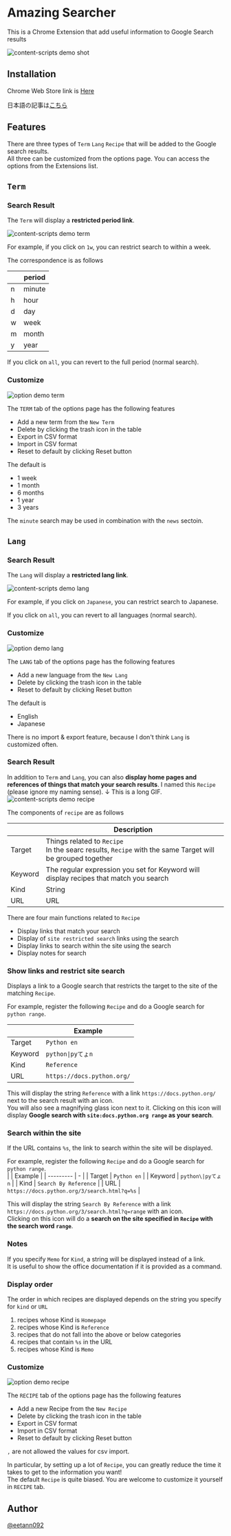 # Amazing Searcher
This is a Chrome Extension that add useful information to Google Search results

![content-scripts demo shot](./imgs/content-scripts_demo_shot.png)


## Installation
Chrome Web Store link is [Here](https://chrome.google.com/webstore/detail/amazing-searcher/poheekmlppakdboaalpmhfpbmnefeokj)

日本語の記事は[こちら](https://zenn.dev/eetann/articles/2021-05-30-introduction-amazing-searcher)


## Features
There are three types of `Term` `Lang` `Recipe` that will be added to the Google search results.  
All three can be customized from the options page. You can access the options from the Extensions list.  

## `Term`
### Search Result
The `Term` will display a **restricted period link**.  

![content-scripts demo term](./imgs/content-scripts_demo_term.gif)

For example, if you click on `1w`, you can restrict search to within a week.  

The correspondence is as follows

|   | period |
|---|--------|
| n | minute |
| h | hour   |
| d | day    |
| w | week   |
| m | month  |
| y | year   |

If you click on `all`, you can revert to the full period (normal search).  

### Customize
![option demo term](./imgs/option_demo_term.gif)

The `TERM` tab of the options page has the following features  

* Add a new term from the `New Term`
* Delete by clicking the trash icon in the table
* Export in CSV format
* Import in CSV format
* Reset to default by clicking Reset button

The default is

* 1 week
* 1 month
* 6 months
* 1 year
* 3 years

The `minute` search may be used in combination with the `news` sectoin.  

## `Lang`
### Search Result
The `Lang` will display a **restricted lang link**.

![content-scripts demo lang](./imgs/content-scripts_demo_lang.gif)

For example, if you click on `Japanese`, you can restrict search to Japanese.  

If you click on `all`, you can revert to all languages (normal search).  

### Customize
![option demo lang](./imgs/option_demo_lang.gif)

The `LANG` tab of the options page has the following features  

* Add a new language from the `New Lang`
* Delete by clicking the trash icon in the table
* Reset to default by clicking Reset button

The default is

* English
* Japanese

There is no import & export feature, because I don't think `Lang` is customized often.  


### Search Result
In addition to `Term` and `Lang`, you can also **display home pages and references of things that match your search results**. I named this `Recipe` (please ignore my naming sense).
↓ This is a long GIF.
![content-scripts demo recipe](./imgs/content-scripts_demo_recipe.gif)

The components of `recipe` are as follows

|           | Description                                                                                                  |
| --------- | ----------------------------------------------------                                                         |
| Target    | Things related to `Recipe` <br> In the searc results, `Recipe` with the same Target will be grouped together |
| Keyword   | The regular expression you set for Keyword will display recipes that match you search                        |
| Kind      | String                                                                                                       |
| URL       | URL                                                                                                          |

There are four main functions related to `Recipe`  

* Display links that match your search
* Display of `site restricted search` links using the search
* Display links to search within the site using the search
* Display notes for search

### Show links and restrict site search
Displays a link to a Google search that restricts the target to the site of the matching `Recipe`.  

For example, register the following `Recipe` and do a Google search for `python range`.  

|           | Example                    |
| --------- | -                          |
| Target    | `Python en`                |
| Keyword   | `python\|pyてょn`          |
| Kind      | `Reference`                |
| URL       | `https://docs.python.org/` |

This will display the string `Reference` with a link `https://docs.python.org/` next to the search result with an icon.  
You will also see a magnifying glass icon next to it. Clicking on this icon will display **Google search with `site:docs.python.org range` as your search**.  

### Search within the site
If the URL contains `%s`, the link to search within the site will be displayed.

For example, register the following `Recipe` and do a Google search for `python range`.  
|           | Example                                      |
| --------- | -                                            |
| Target    | `Python en`                                  |
| Keyword   | `python\|pyてょn`                            |
| Kind      | `Search By Reference`                        |
| URL       | `https://docs.python.org/3/search.html?q=%s` |

This will display the string `Search By Reference` with a link `https://docs.python.org/3/search.html?q=range` with an icon.  
Clicking on this icon will do a **search on the site specified in `Recipe` with the search word `range`**.  


### Notes
If you specify `Memo` for `Kind`, a string will be displayed instead of a link.  
It is useful to show the office documentation if it is provided as a command.  

### Display order
The order in which recipes are displayed depends on the string you specify for `kind` or `URL`

1. recipes whose Kind is `Homepage`
2. recipes whose Kind is `Reference`
3. recipes that do not fall into the above or below categories
4. recipes that contain `%s` in the URL
5. recipes whose Kind is `Memo`

### Customize
![option demo recipe](./imgs/option_demo_recipe.gif)

The `RECIPE` tab of the options page has the following features  

* Add a new Recipe from the `New Recipe`
* Delete by clicking the trash icon in the table
* Export in CSV format
* Import in CSV format
* Reset to default by clicking Reset button

`,` are not allowed the values for csv import.  

In particular, by setting up a lot of `Recipe`, you can greatly reduce the time it takes to get to the information you want!  
The default `Recipe` is quite biased. You are welcome to customize it yourself in `RECIPE` tab.


## Author
[@eetann092](https://twitter.com/eetann092)  
